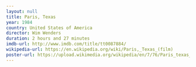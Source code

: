 ```yaml
---
layout: null
title: Paris, Texas
year: 1984
country: United States of America
director: Wim Wenders
duration: 2 hours and 27 minutes
imdb-url: http://www.imdb.com/title/tt0087884/
wikipedia-url: https://en.wikipedia.org/wiki/Paris,_Texas_(film)
poster-url: https://upload.wikimedia.org/wikipedia/en/7/76/Paris_texas_moviep.jpg
---
```

